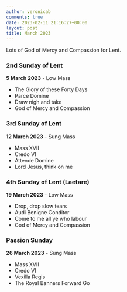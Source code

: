 ```yaml
---
author: veronicab
comments: true
date: 2023-02-11 21:16:27+00:00
layout: post
title: March 2023
---
```


Lots of God of Mercy and Compassion for Lent.

### 2nd Sunday of Lent

**5 March 2023** - Low Mass

* The Glory of these Forty Days
* Parce Domine
* Draw nigh and take
* God of Mercy and Compassion

### 3rd Sunday of Lent

**12 March 2023** - Sung Mass

* Mass XVII
* Credo VI
* Attende Domine
* Lord Jesus, think on me

### 4th Sunday of Lent (Laetare)

**19 March 2023** - Low Mass

* Drop, drop slow tears
* Audi Benigne Conditor
* Come to me all ye who labour
* God of Mercy and Compassion

### Passion Sunday

**26 March 2023** - Sung Mass

* Mass XVII
* Credo VI
* Vexilla Regis
* The Royal Banners Forward Go

